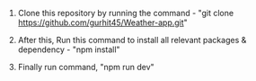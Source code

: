 1) Clone this repository by running the command - "git clone https://github.com/gurhit45/Weather-app.git"

2) After this, Run this command to install all relevant packages & dependency - "npm install"

3) Finally run command, "npm run dev"